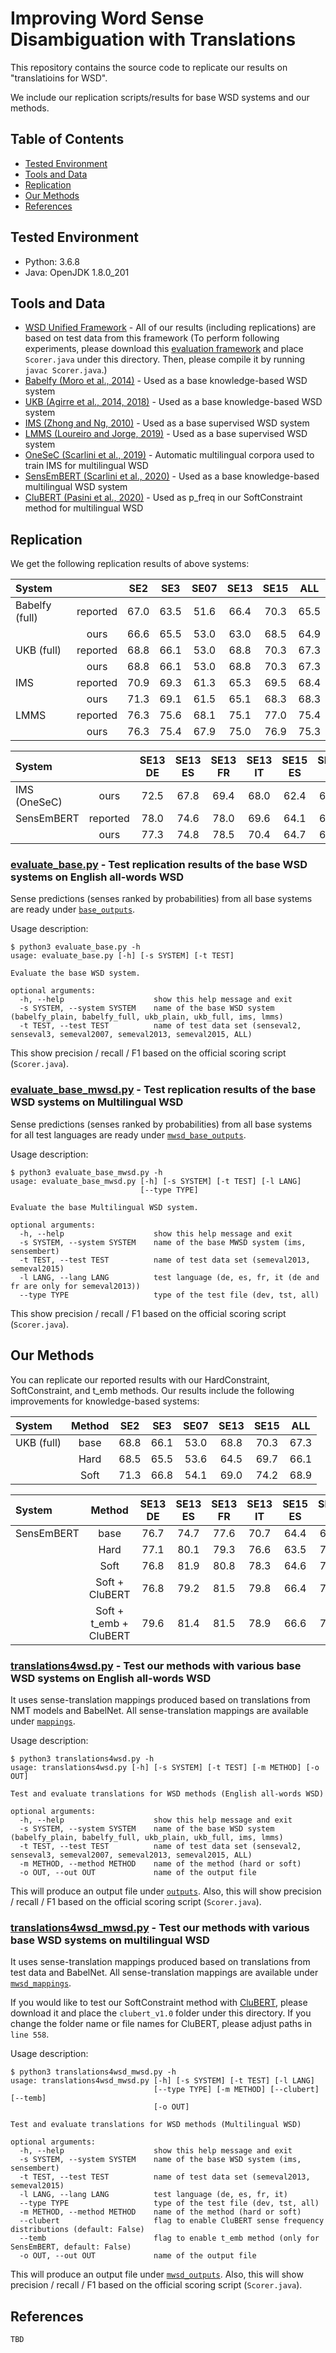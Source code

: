 # Improving Word Sense Disambiguation with Translations

This repository contains the source code to replicate our results on "translatioins for WSD". 
<!-- results in our [... paper](url). -->

We include our replication scripts/results for base WSD systems and our methods. 


## Table of Contents

- [Tested Environment](#requirement)
- [Tools and Data](#tools-and-data)
- [Replication](#replication)
- [Our Methods](#our-methods)
- [References](#references)


## Tested Environment

- Python: 3.6.8
- Java: OpenJDK 1.8.0_201


## Tools and Data

- [WSD Unified Framework](http://lcl.uniroma1.it/wsdeval/) - All of our results (including replications) are based on test data from this framework
(To perform following experiments, please download this [evaluation framework](http://lcl.uniroma1.it/wsdeval/) and place `Scorer.java` under this directory. Then, please compile it by running `javac Scorer.java`.)
- [Babelfy (Moro et al., 2014)](http://babelfy.org/) - Used as a base knowledge-based WSD system
- [UKB (Agirre et al., 2014, 2018)](https://ixa2.si.ehu.es/ukb/) - Used as a base knowledge-based WSD system
- [IMS (Zhong and Ng, 2010)](https://www.comp.nus.edu.sg/~nlp/software.html) - Used as a base supervised WSD system
- [LMMS (Loureiro and Jorge, 2019)](https://github.com/danlou/LMMS) - Used as a base supervised WSD system
- [OneSeC (Scarlini et al., 2019)](http://www.trainomatic.org/) - Automatic multilingual corpora used to train IMS for multilingual WSD 
- [SensEmBERT (Scarlini et al., 2020)](http://sensembert.org/) - Used as a base knowledge-based multilingual WSD system
- [CluBERT (Pasini et al., 2020)](https://github.com/SapienzaNLP/clubert) - Used as p_freq in our SoftConstraint method for multilingual WSD


## Replication

We get the following replication results of above systems:

| System | | SE2 | SE3 | SE07 | SE13 | SE15 | ALL |
| :--- | :---: | :---: | :---: | :---: | :---: | :---: | :---: |
| Babelfy (full) | reported | 67.0 | 63.5 | 51.6 | 66.4 | 70.3 | 65.5 |
|                | ours     | 66.6 | 65.5 | 53.0 | 63.0 | 68.5 | 64.9 |
| UKB (full)     | reported | 68.8 | 66.1 | 53.0 | 68.8 | 70.3 | 67.3 |
|                | ours     | 68.8 | 66.1 | 53.0 | 68.8 | 70.3 | 67.3 |
| IMS            | reported | 70.9 | 69.3 | 61.3 | 65.3 | 69.5 | 68.4 |
|                | ours     | 71.3 | 69.1 | 61.5 | 65.1 | 68.3 | 68.3 |
| LMMS           | reported | 76.3 | 75.6 | 68.1 | 75.1 | 77.0 | 75.4 |
|                | ours     | 76.3 | 75.4 | 67.9 | 75.0 | 76.9 | 75.3 |

| System | | SE13 DE | SE13 ES | SE13 FR | SE13 IT | SE15 ES | SE15 IT |
| :--- | :---: | :---: | :---: | :---: | :---: | :---: | :---: |
| IMS (OneSeC) | ours | 72.5 | 67.8 | 69.4 | 68.0 | 62.4 | 64.7 |
| SensEmBERT | reported | 78.0 | 74.6 | 78.0 | 69.6 | 64.1 | 66.0 |
|            | ours | 77.3 | 74.8 | 78.5 | 70.4 | 64.7 | 67.7 |


### [evaluate_base.py](https://github.com/YixingLuan/translations4wsd/blob/master/evaluate_base.py) - Test replication results of the base WSD systems on English all-words WSD

Sense predictions (senses ranked by probabilities) from all base systems are ready under [`base_outputs`](https://github.com/YixingLuan/translations4wsd/blob/master/base_outputs).

Usage description:

```
$ python3 evaluate_base.py -h
usage: evaluate_base.py [-h] [-s SYSTEM] [-t TEST]

Evaluate the base WSD system.

optional arguments:
  -h, --help                    show this help message and exit
  -s SYSTEM, --system SYSTEM    name of the base WSD system (babelfy_plain, babelfy_full, ukb_plain, ukb_full, ims, lmms)
  -t TEST, --test TEST          name of test data set (senseval2, senseval3, semeval2007, semeval2013, semeval2015, ALL)
```

This show precision / recall / F1 based on the official scoring script (`Scorer.java`).


### [evaluate_base_mwsd.py](https://github.com/YixingLuan/translations4wsd/blob/master/evaluate_base_mwsd.py) - Test replication results of the base WSD systems on Multilingual WSD

Sense predictions (senses ranked by probabilities) from all base systems for all test languages are ready under [`mwsd_base_outputs`](https://github.com/YixingLuan/translations4wsd/blob/master/mwsd_base_outputs).

Usage description:

```
$ python3 evaluate_base_mwsd.py -h
usage: evaluate_base_mwsd.py [-h] [-s SYSTEM] [-t TEST] [-l LANG]
                             [--type TYPE]

Evaluate the base Multilingual WSD system.

optional arguments:
  -h, --help                    show this help message and exit
  -s SYSTEM, --system SYSTEM    name of the base MWSD system (ims, sensembert)
  -t TEST, --test TEST          name of test data set (semeval2013, semeval2015)
  -l LANG, --lang LANG          test language (de, es, fr, it (de and fr are only for semeval2013))
  --type TYPE                   type of the test file (dev, tst, all)
```

This show precision / recall / F1 based on the official scoring script (`Scorer.java`).


## Our Methods

You can replicate our reported results with our HardConstraint, SoftConstraint, and t_emb methods. 
Our results include the following improvements for knowledge-based systems:

| System | Method | SE2 | SE3 | SE07 | SE13 | SE15 | ALL |
| :--- | :---: | :---: | :---: | :---: | :---: | :---: | :---: |
| UKB (full) | base | 68.8 | 66.1 | 53.0 | 68.8 | 70.3 | 67.3 |
|            | Hard | 68.5 | 65.5 | 53.6 | 64.5 | 69.7 | 66.1 |
|            | Soft | 71.3 | 66.8 | 54.1 | 69.0 | 74.2 | 68.9 |

| System | Method | SE13 DE | SE13 ES | SE13 FR | SE13 IT | SE15 ES | SE15 IT |
| :--- | :---: | :---: | :---: | :---: | :---: | :---: | :---: |
| SensEmBERT | base | 76.7 | 74.7 | 77.6 | 70.7 | 64.4 | 68.7 |
|            | Hard | 77.1 | 80.1 | 79.3 | 76.6 | 63.5 | 72.8 |
|            | Soft | 76.8 | 81.9 | 80.8 | 78.3 | 64.6 | 73.6 |
|            | Soft + CluBERT | 76.8 | 79.2 | 81.5 | 79.8 | 66.4 | 78.7 |
|            | Soft + t_emb + CluBERT | 79.6 | 81.4 | 81.5 | 78.9 | 66.6 | 78.7 |


### [translations4wsd.py](https://github.com/YixingLuan/translations4wsd/blob/master/translations4wsd.py) - Test our methods with various base WSD systems on English all-words WSD

It uses sense-translation mappings produced based on translations from NMT models and BabelNet. 
All sense-translation mappings are available under [`mappings`](https://github.com/YixingLuan/translations4wsd/blob/master/mappings).

Usage description:

```
$ python3 translations4wsd.py -h
usage: translations4wsd.py [-h] [-s SYSTEM] [-t TEST] [-m METHOD] [-o OUT]

Test and evaluate translations for WSD methods (English all-words WSD)

optional arguments:
  -h, --help                    show this help message and exit
  -s SYSTEM, --system SYSTEM    name of the base WSD system (babelfy_plain, babelfy_full, ukb_plain, ukb_full, ims, lmms)
  -t TEST, --test TEST          name of test data set (senseval2, senseval3, semeval2007, semeval2013, semeval2015, ALL)
  -m METHOD, --method METHOD    name of the method (hard or soft)
  -o OUT, --out OUT             name of the output file
```

This will produce an output file under [`outputs`](https://github.com/YixingLuan/translations4wsd/blob/master/outputs).
Also, this will show precision / recall / F1 based on the official scoring script (`Scorer.java`).


### [translations4wsd_mwsd.py](https://github.com/YixingLuan/translations4wsd/blob/master/translations4wsd_mwsd.py) - Test our methods with various base WSD systems on multilingual WSD

It uses sense-translation mappings produced based on translations from test data and BabelNet. 
All sense-translation mappings are available under [`mwsd_mappings`](https://github.com/YixingLuan/translations4wsd/blob/master/mwsd_mappings).

If you would like to test our SoftConstraint method with [CluBERT](https://github.com/SapienzaNLP/clubert), please download it and place the `clubert_v1.0` folder under this directory. 
If you change the folder name or file names for CluBERT, please adjust paths in `line 558`.

Usage description:

```
$ python3 translations4wsd_mwsd.py -h
usage: translations4wsd_mwsd.py [-h] [-s SYSTEM] [-t TEST] [-l LANG]
                                [--type TYPE] [-m METHOD] [--clubert] [--temb]
                                [-o OUT]

Test and evaluate translations for WSD methods (Multilingual WSD)

optional arguments:
  -h, --help                    show this help message and exit
  -s SYSTEM, --system SYSTEM    name of the base WSD system (ims, sensembert)
  -t TEST, --test TEST          name of test data set (semeval2013, semeval2015)
  -l LANG, --lang LANG          test language (de, es, fr, it)
  --type TYPE                   type of the test file (dev, tst, all)
  -m METHOD, --method METHOD    name of the method (hard or soft)
  --clubert                     flag to enable CluBERT sense frequency distributions (default: False)
  --temb                        flag to enable t_emb method (only for SensEmBERT, default: False)
  -o OUT, --out OUT             name of the output file
```

This will produce an output file under [`mwsd_outputs`](https://github.com/YixingLuan/translations4wsd/blob/master/mwsd_outputs).
Also, this will show precision / recall / F1 based on the official scoring script (`Scorer.java`).


## References

```
TBD
```
